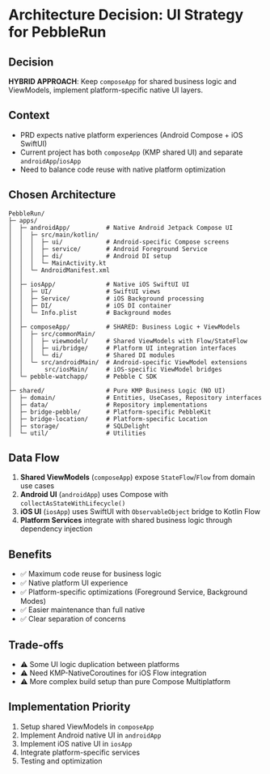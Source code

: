 # Architecture Decision: UI Strategy for PebbleRun

## Decision
**HYBRID APPROACH**: Keep `composeApp` for shared business logic and ViewModels, implement platform-specific native UI layers.

## Context
- PRD expects native platform experiences (Android Compose + iOS SwiftUI)
- Current project has both `composeApp` (KMP shared UI) and separate `androidApp`/`iosApp`
- Need to balance code reuse with native platform optimization

## Chosen Architecture

```
PebbleRun/
├─ apps/
│  ├─ androidApp/          # Native Android Jetpack Compose UI
│  │  ├─ src/main/kotlin/
│  │  │  ├─ ui/            # Android-specific Compose screens
│  │  │  ├─ service/       # Android Foreground Service
│  │  │  ├─ di/            # Android DI setup
│  │  │  └─ MainActivity.kt
│  │  └─ AndroidManifest.xml
│  │
│  ├─ iosApp/              # Native iOS SwiftUI UI  
│  │  ├─ UI/               # SwiftUI views
│  │  ├─ Service/          # iOS Background processing
│  │  ├─ DI/               # iOS DI container
│  │  └─ Info.plist        # Background modes
│  │
│  ├─ composeApp/          # SHARED: Business Logic + ViewModels
│  │  ├─ src/commonMain/
│  │  │  ├─ viewmodel/     # Shared ViewModels with Flow/StateFlow
│  │  │  ├─ ui/bridge/     # Platform UI integration interfaces
│  │  │  └─ di/            # Shared DI modules
│  │  └─ src/androidMain/  # Android-specific ViewModel extensions
│  │      src/iosMain/     # iOS-specific ViewModel bridges
│  └─ pebble-watchapp/     # Pebble C SDK
│
├─ shared/                 # Pure KMP Business Logic (NO UI)
│  ├─ domain/              # Entities, UseCases, Repository interfaces
│  ├─ data/                # Repository implementations
│  ├─ bridge-pebble/       # Platform-specific PebbleKit
│  ├─ bridge-location/     # Platform-specific Location
│  ├─ storage/             # SQLDelight
│  └─ util/                # Utilities
```

## Data Flow

1. **Shared ViewModels** (`composeApp`) expose `StateFlow`/`Flow` from domain use cases
2. **Android UI** (`androidApp`) uses Compose with `collectAsStateWithLifecycle()`
3. **iOS UI** (`iosApp`) uses SwiftUI with `ObservableObject` bridge to Kotlin Flow
4. **Platform Services** integrate with shared business logic through dependency injection

## Benefits
- ✅ Maximum code reuse for business logic
- ✅ Native platform UI experience  
- ✅ Platform-specific optimizations (Foreground Service, Background Modes)
- ✅ Easier maintenance than full native
- ✅ Clear separation of concerns

## Trade-offs
- ⚠️ Some UI logic duplication between platforms
- ⚠️ Need KMP-NativeCoroutines for iOS Flow integration
- ⚠️ More complex build setup than pure Compose Multiplatform

## Implementation Priority
1. Setup shared ViewModels in `composeApp`
2. Implement Android native UI in `androidApp`
3. Implement iOS native UI in `iosApp`
4. Integrate platform-specific services
5. Testing and optimization
